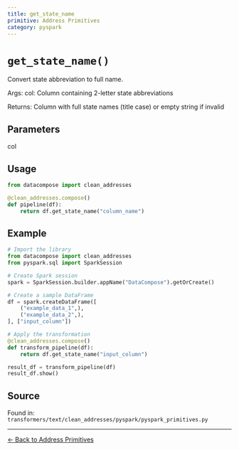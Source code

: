 ```yaml
---
title: get_state_name
primitive: Address Primitives
category: pyspark
---
```


# `get_state_name()`

Convert state abbreviation to full name.

Args:
    col: Column containing 2-letter state abbreviations

Returns:
    Column with full state names (title case) or empty string if invalid

## Parameters

col

## Usage

```python
from datacompose import clean_addresses

@clean_addresses.compose()
def pipeline(df):
    return df.get_state_name("column_name")
```

## Example

```python
# Import the library
from datacompose import clean_addresses
from pyspark.sql import SparkSession

# Create Spark session
spark = SparkSession.builder.appName("DataCompose").getOrCreate()

# Create a sample DataFrame
df = spark.createDataFrame([
    ("example_data_1",),
    ("example_data_2",),
], ["input_column"])

# Apply the transformation
@clean_addresses.compose()
def transform_pipeline(df):
    return df.get_state_name("input_column")

result_df = transform_pipeline(df)
result_df.show()
```

## Source

Found in: `transformers/text/clean_addresses/pyspark/pyspark_primitives.py`

---
[← Back to Address Primitives](/primitives/addresses)
